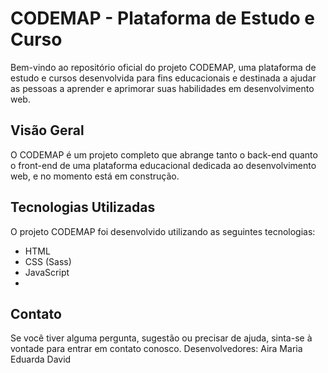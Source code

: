 # CODEMAP - Plataforma de Estudo e Curso

Bem-vindo ao repositório oficial do projeto CODEMAP, uma plataforma de estudo e cursos desenvolvida para fins educacionais e destinada a ajudar as pessoas a aprender e aprimorar suas habilidades em desenvolvimento web. 

## Visão Geral

O CODEMAP é um projeto completo que abrange tanto o back-end quanto o front-end de uma plataforma educacional dedicada ao desenvolvimento web, e no momento está em  construção.

## Tecnologias Utilizadas

O projeto CODEMAP foi desenvolvido utilizando as seguintes tecnologias:

- HTML
- CSS (Sass)
- JavaScript
- 
## Contato

Se você tiver alguma pergunta, sugestão ou precisar de ajuda, sinta-se à vontade para entrar em contato conosco.
Desenvolvedores:
Aira 
Maria Eduarda
David 
